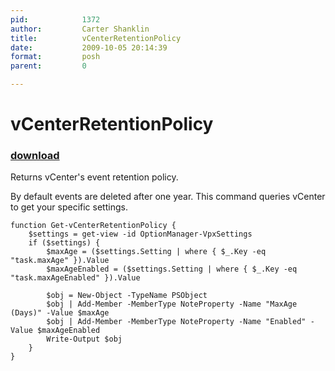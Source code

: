 ```yaml
---
pid:            1372
author:         Carter Shanklin
title:          vCenterRetentionPolicy
date:           2009-10-05 20:14:39
format:         posh
parent:         0

---
```


# vCenterRetentionPolicy

### [download](//scripts/1372.ps1)

Returns vCenter's event retention policy.

By default events are deleted after one year. This command queries vCenter to get your specific settings.

```posh
function Get-vCenterRetentionPolicy {
	$settings = get-view -id OptionManager-VpxSettings
	if ($settings) {
		$maxAge = ($settings.Setting | where { $_.Key -eq "task.maxAge" }).Value
		$maxAgeEnabled = ($settings.Setting | where { $_.Key -eq "task.maxAgeEnabled" }).Value

		$obj = New-Object -TypeName PSObject
		$obj | Add-Member -MemberType NoteProperty -Name "MaxAge (Days)" -Value $maxAge
		$obj | Add-Member -MemberType NoteProperty -Name "Enabled" -Value $maxAgeEnabled
		Write-Output $obj
	}
}

```
